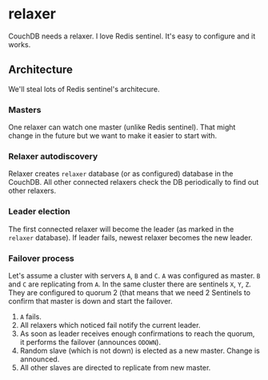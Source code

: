# relaxer

CouchDB needs a relaxer.
I love Redis sentinel. It's easy to configure and it works.

## Architecture
We'll steal lots of Redis sentinel's architecure. 

### Masters
One relaxer can watch one master (unlike Redis sentinel). That might change in the future but we want to make it easier to start with.

### Relaxer autodiscovery
Relaxer creates `relaxer` database (or as configured) database in the CouchDB. All other connected relaxers check the DB periodically to find out other relaxers.

### Leader election
The first connected relaxer will become the leader (as marked in the `relaxer` database).
If leader fails, newest relaxer becomes the new leader.

### Failover process
Let's assume a cluster with servers `A`, `B` and `C`. `A` was configured as master. `B` and `C` are replicating from `A`. In the same cluster there are sentinels `X`, `Y`, `Z`. They are configured to quorum 2 (that means that we need 2 Sentinels to confirm that master is down and start the failover.

1. `A` fails.
2. All relaxers which noticed fail notify the current leader.
3. As soon as leader receives enough confirmations to reach the quorum, it performs the failover (announces `ODOWN`).
4. Random slave (which is not down) is elected as a new master. Change is announced.
5. All other slaves are directed to replicate from new master.
